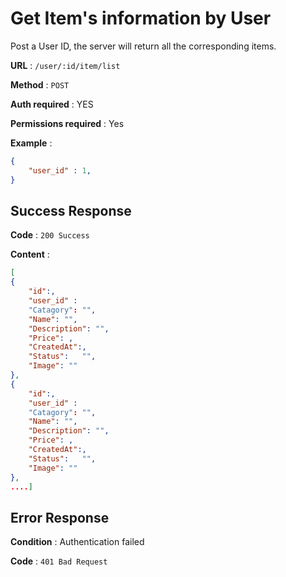 
  
# Get Item's information by User

Post a User ID, the server will return all the corresponding items.

**URL** : `/user/:id/item/list`

**Method** : `POST`

**Auth required** : YES

**Permissions required** : Yes

**Example** :
```json
{
	"user_id" : 1,
}
```
## Success Response

**Code** : `200 Success`

**Content** : 
```json
[
{
    "id":,
    "user_id" : 
	"Catagory": "",  
	"Name": "",  
	"Description": "",  
	"Price": , 
	"CreatedAt":,  
	"Status":   "",
	"Image": ""
},
{
    "id":,
    "user_id" : 
	"Catagory": "",  
	"Name": "",  
	"Description": "",  
	"Price": , 
	"CreatedAt":,  
	"Status":   "",
	"Image": ""
},
....]
```


## Error Response 

**Condition** : Authentication failed

**Code** : `401 Bad Request`
